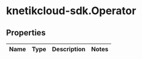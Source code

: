 # knetikcloud-sdk.Operator

## Properties
Name | Type | Description | Notes
------------ | ------------- | ------------- | -------------


